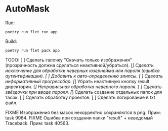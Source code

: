 # AutoMask

Run:
```
poetry run flet run app
```
Build:
```
poetry run flet pack app
```

TODO:
[ ] Сделать галочку "Скачать только изображения" (прозрачность должна сделаться неактивной/убраться).
[*] Сделать исключение для обработки неверных юзернейма или пароля (ошибка аутентификации).
[ ] Добавить к авто-определению элипсы.
[ ] Сделать информативный прогрессбар.
[*] Убрать неактивную кнопку result директории.
[*] Неправильная обработка неверного пароля.
[ ] Сделать звёздочки при вводе пароля.
[*] Сделать создание отдельных папок для тасок.
[ ] Сделать обработку проектов.
[ ] Сделать логирование в txt файл.

FIXME Изображения без масок некорректно сохраняются в png. Прим: task 9984.
FIXME Ошибка при создании папки "result" + неведомый Traceback. Прим: task 40563.
